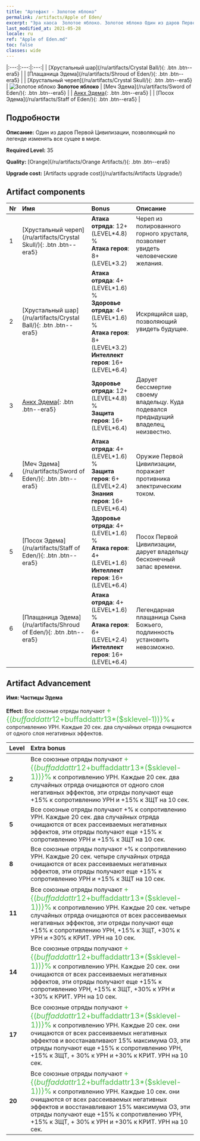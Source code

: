 ```yaml
---
title: "Артефакт - Золотое яблоко"
permalink: /artifacts/Apple of Eden/
excerpt: "Эра хаоса  Золотое яблоко. Золотое яблоко Один из даров Первой Цивилизации, позволяющий по легенде изменять все сущее в мире."
last_modified_at: 2021-05-28
locale: ru
ref: "Apple of Eden.md"
toc: false
classes: wide
---
```


  |:---:|:---:|:---:| 
  |  [Хрустальный шар](/ru/artifacts/Crystal Ball/){: .btn .btn--era5} |   |  [Плащаница Эдема](/ru/artifacts/Shroud of Eden/){: .btn .btn--era5} | 
  |  [Хрустальный череп](/ru/artifacts/Crystal Skull/){: .btn .btn--era5} | ![Золотое яблоко](/images/t/icon_artifact_49.png) **Золотое яблоко** |  [Меч Эдема](/ru/artifacts/Sword of Eden/){: .btn .btn--era5} | 
  |  [Анкх Эдема](/ru/artifacts/Ankh/){: .btn .btn--era5} |   |  [Посох Эдема](/ru/artifacts/Staff of Eden/){: .btn .btn--era5} | 


## Подробности

 **Описание:** Один из даров Первой Цивилизации, позволяющий по легенде изменять все сущее в мире.

 **Required Level:** 35

 **Quality:** [Orange](/ru/artifacts/Orange Artifacts/){: .btn .btn--era5}

 **Upgrade cost:** [Artifacts upgrade cost](/ru/artifacts/Artifacts Upgrade/)



## Artifact components

  | Nr |    Имя    |   Bonus | Описание | 
  |:---|:-----------|:--------|:------------| 
  | 1 | [Хрустальный череп](/ru/artifacts/Crystal Skull/){: .btn .btn--era5} | **Атака отряда**: 12+(LEVEL\*4.8) %<br/>**Атака героя**: 8+(LEVEL\*3.2) | Череп из полированного горного хрусталя, позволяет увидеть человеческие желания. | 
  | 2 | [Хрустальный шар](/ru/artifacts/Crystal Ball/){: .btn .btn--era5} | **Атака отряда**: 4+(LEVEL\*1.6) %<br/>**Здоровье отряда**: 4+(LEVEL\*1.6) %<br/>**Атака героя**: 8+(LEVEL\*3.2)<br/>**Интеллект героя**: 16+(LEVEL\*6.4) | Искрящийся шар, позволяющий увидеть будущее. | 
  | 3 | [Анкх Эдема](/ru/artifacts/Ankh/){: .btn .btn--era5} | **Здоровье отряда**: 12+(LEVEL\*4.8) %<br/>**Защита героя**: 16+(LEVEL\*6.4) | Дарует бессмертие своему владельцу. Куда подевался предыдущий владелец, неизвестно. | 
  | 4 | [Меч Эдема](/ru/artifacts/Sword of Eden/){: .btn .btn--era5} | **Атака отряда**: 4+(LEVEL\*1.6) %<br/>**Защита героя**: 6+(LEVEL\*2.4)<br/>**Знания героя**: 16+(LEVEL\*6.4) | Оружие Первой Цивилизации, поражает противника электрическим током. | 
  | 5 | [Посох Эдема](/ru/artifacts/Staff of Eden/){: .btn .btn--era5} | **Здоровье отряда**: 4+(LEVEL\*1.6) %<br/>**Атака героя**: 4+(LEVEL\*1.6)<br/>**Интеллект героя**: 16+(LEVEL\*6.4) | Посох Первой Цивилизации, дарует владельцу бесконечный запас времени. | 
  | 6 | [Плащаница Эдема](/ru/artifacts/Shroud of Eden/){: .btn .btn--era5} | **Атака отряда**: 4+(LEVEL\*1.6) %<br/>**Атака героя**: 6+(LEVEL\*2.4)<br/>**Интеллект героя**: 16+(LEVEL\*6.4) | Легендарная плащаница Сына Божьего, подлинность установить невозможно. | 


## Artifact Advancement

 **Имя: Частицы Эдема**

 **Effect:** Все союзные отряды получают <span style="color: #48b946;font-size:20px">+{($buffaddattr12+$buffaddattr13*($sklevel-1))}%</span> к сопротивлению УРН. Каждые 20 сек. два случайных отряда очищаются от одного слоя негативных эффектов.

  |  Level  |    Extra bonus  | 
  |:--------|:----------------| 
  | **2** | Все союзные отряды получают <span style="color: #48b946;font-size:20px">+{($buffaddattr12+$buffaddattr13*($sklevel-1))}%</span> к сопротивлению УРН. Каждые 20 сек. два случайных отряда очищаются от одного слоя негативных эффектов, эти отряды получают еще +15% к сопротивлению УРН и +15% к ЗЩТ на 10 сек. | 
  | **5** | Все союзные отряды получают +% к сопротивлению УРН. Каждые 20 сек. два случайных отряда очищаются от всех рассеиваемых негативных эффектов, эти отряды получают еще +15% к сопротивлению УРН и +15% к ЗЩТ на 10 сек. | 
  | **8** | Все союзные отряды получают +% к сопротивлению УРН. Каждые 20 сек. четыре случайных отряда очищаются от всех рассеиваемых негативных эффектов, эти отряды получают еще +15% к сопротивлению УРН и +15% к ЗЩТ на 10 сек. | 
  | **11** | Все союзные отряды получают <span style="color: #48b946;font-size:20px">+{($buffaddattr12+$buffaddattr13*($sklevel-1))}%</span> к сопротивлению УРН. Каждые 20 сек. четыре случайных отряда очищаются от всех рассеиваемых негативных эффектов, эти отряды получают еще +15% к сопротивлению УРН, +15% к ЗЩТ, +30% к УРН и +30% к КРИТ. УРН на 10 сек. | 
  | **14** | Все союзные отряды получают <span style="color: #48b946;font-size:20px">+{($buffaddattr12+$buffaddattr13*($sklevel-1))}%</span> к сопротивлению УРН. Каждые 20 сек. они очищаются от всех рассеиваемых негативных эффектов, эти отряды получают еще +15% к сопротивлению УРН, +15% к ЗЩТ, +30% к УРН и +30% к КРИТ. УРН на 10 сек. | 
  | **17** | Все союзные отряды получают <span style="color: #48b946;font-size:20px">+{($buffaddattr12+$buffaddattr13*($sklevel-1))}%</span> к сопротивлению УРН. Каждые 20 сек. они очищаются от всех рассеиваемых негативных эффектов и восстанавливают 15% максимума ОЗ, эти отряды получают еще +15% к сопротивлению УРН, +15% к ЗЩТ, + 30% к УРН и +30% к КРИТ. УРН на 10 сек. | 
  | **20** | Все союзные отряды получают <span style="color: #48b946;font-size:20px">+{($buffaddattr12+$buffaddattr13*($sklevel-1))}%</span> к сопротивлению УРН. Каждые 10 сек. они очищаются от всех рассеиваемых негативных эффектов и восстанавливают 15% максимума ОЗ, эти отряды получают еще +15% к сопротивлению УРН, +15% к ЗЩТ, + 30% к УРН и +30% к КРИТ. УРН на 10 сек. | 
